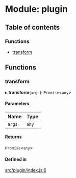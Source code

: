 # Module: plugin

## Table of contents

### Functions

- [transform](plugin.md#transform)

## Functions

### transform

▸ **transform**(`args`): `Promise`<`any`\>

#### Parameters

| Name | Type |
| :------ | :------ |
| `args` | `any` |

#### Returns

`Promise`<`any`\>

#### Defined in

[src/plugin/index.js:6](https://github.com/inokawa/react-native-react-bridge/blob/bba6165/src/plugin/index.js#L6)
